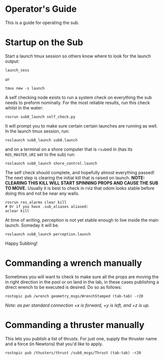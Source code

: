 Operator's Guide
================

This is a guide for operating the sub.

# Startup on the Sub

Start a launch tmux session so others know where to look for the launch output:
```shell
launch_sess
```
_or_
```shell
tmux new -s launch
```

A self checking node exists to run a system check on everything the sub needs to preform nominally. For the most reliable results, run this check whilst in the water:
```shell
rosrun sub8_launch self_check.py
```

It will prompt you to make sure certain certain launches are running as well. In the launch tmux session, run:
```shell
roslaunch sub8_launch sub8.launch
```
and on a terminal on a shore computer that is `rsub`ed in (has its `ROS_MASTER_URI` set to the sub) run:
```shell
roslaunch sub8_launch shore_control.launch
```
The self check should complete, and hopefully almost everything passed! The next step is clearing the initial kill that is raised on launch. **NOTE: CLEARING THIS KILL WILL START SPINNING PROPS AND CAUSE THE SUB TO MOVE.** Usually it is best to check in rviz that odom looks stable before doing this and not be near any walls.
```shell
rosrun ros_alarms clear kill
# Or if you have .sub_aliases aliased:
aclear kill
```

At time of writing, perception is not yet stable enough to live inside the main launch. Someday it will be.

```shell
roslaunch sub8_launch perception.launch
```

Happy Subbing!

# Commanding a wrench manually

Sometimes you will want to check to make sure all the props are moving the in right direction in the pool or on land in the lab, in these cases publishing a direct wrench to be executed is desired. Do so as follows:

```shell
rostopic pub /wrench geometry_msgs/WrenchStamped (tab-tab) -r20
```

_Note: as per standard connection +x is forward, +y is left, and +z is up._

# Commanding a thruster manually

This lets you publish a list of thrusts. For just one, supply the thruster name and a force (in Newtons) that you'd like to apply.

```shell
rostopic pub /thusters/thrust /sub8_msgs/Thrust (tab-tab) -r20
```
